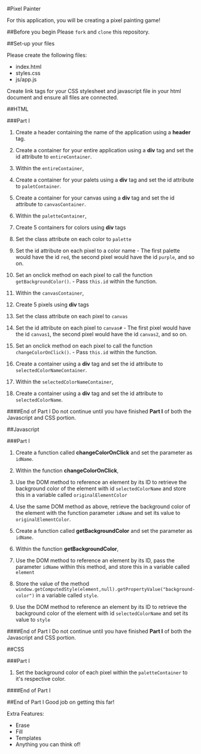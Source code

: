 #Pixel Painter

For this application, you will be creating a pixel painting game!

##Before you begin
Please `fork` and `clone` this repository.

##Set-up your files

Please create the following files:

+ index.html
+ styles.css
+ js/app.js

Create link tags for your CSS stylesheet and javascript file in your html document and ensure all files are connected.

##HTML

###Part I
1. Create a header containing the name of the application using a **header** tag.

2. Create a container for your entire application using a **div** tag and set the id attribute to `entireContainer`.

3. Within the `entireContainer`,
  1. Create a container for your palets using a **div** tag and set the id attribute to `paletContainer`.
  2. Create a container for your canvas using a **div** tag and set the id attribute to `canvasContainer`.

4. Within the `paletteContainer`,
  1. Create 5 containers for colors using **div** tags
  2. Set the class attribute on each color to `palette`
  3. Set the id attribute on each pixel to a color name
    - The first palette would have the id `red`, the second pixel would have the id `purple`, and so on.
  4. Set an onclick method on each pixel to call the function `getBackgroundColor()`.
    - Pass `this.id` within the function.

5. Within the `canvasContainer`,
  1. Create 5 pixels using **div** tags
  2. Set the class attribute on each pixel to `canvas`
  3. Set the id attribute on each pixel to `canvas#`
    - The first pixel would have the id `canvas1`, the second pixel would have the id `canvas2`, and so on.
  4. Set an onclick method on each pixel to call the function `changeColorOnClick()`.
    - Pass `this.id` within the function.

6. Create a container using a **div** tag and set the id attribute to `selectedColorNameContainer`.

7. Within the `selectedColorNameContainer`,
  1. Create a container using a **div** tag and set the id attribute to `selectedColorName`.

####End of Part I
Do not continue until you have finished **Part I** of both the Javascript and CSS portion.

##Javascript

###Part I
1. Create a function called **changeColorOnClick** and set the parameter as `idName`.

2. Within the function **changeColorOnClick**,
  1. Use the DOM method to reference an element by its ID to retrieve the background color of the element with id `selectedColorName` and store this in a variable called `originalElementColor`
  2. Use the same DOM method as above, retrieve the background color of the element with the function parameter `idName` and set its value to `originalElementColor`.

3. Create a function called **getBackgroundColor** and set the parameter as `idName`.

4. Within the function **getBackgroundColor**,
  1. Use the DOM method to reference an element by its ID, pass the parameter `idName` within this method, and store this in a variable called `element`
  2. Store the value of the method `window.getComputedStyle(element,null).getPropertyValue("background-color")` in a variable called `style`.
  3. Use the DOM method to reference an element by its ID to retrieve the background color of the element with id `selectedColorName` and set its value to `style`

####End of Part I
Do not continue until you have finished **Part I** of both the Javascript and CSS portion.

##CSS

###Part I
1. Set the background color of each pixel within the `paletteContainer` to it's respective color.

####End of Part I

##End of Part I
Good job on getting this far!

Extra Features:
- Erase
- Fill
- Templates
- Anything you can think of!
